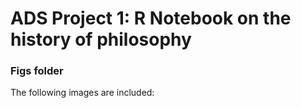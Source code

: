# ADS Project 1:  R Notebook on the history of philosophy

### Figs folder

The following images are included:

